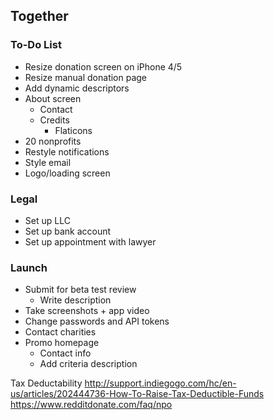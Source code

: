 
## Together

### To-Do List

- Resize donation screen on iPhone 4/5
- Resize manual donation page
- Add dynamic descriptors
- About screen
    - Contact
    - Credits
        - Flaticons
- 20 nonprofits
- Restyle notifications
- Style email
- Logo/loading screen

### Legal
- Set up LLC
- Set up bank account
- Set up appointment with lawyer

### Launch
- Submit for beta test review
    - Write description
- Take screenshots + app video
- Change passwords and API tokens
- Contact charities
- Promo homepage
    - Contact info
    - Add criteria description

Tax Deductability
http://support.indiegogo.com/hc/en-us/articles/202444736-How-To-Raise-Tax-Deductible-Funds
https://www.redditdonate.com/faq/npo